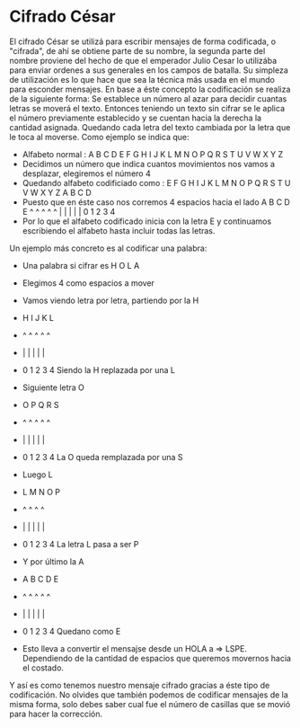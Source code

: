 # Cifrado César
El cifrado César se utilizá para escribir mensajes de forma codificada, o "cifrada", de ahí se obtiene parte de su nombre, la segunda parte del nombre proviene del hecho de que el emperador Julio Cesar lo utilizába para enviar ordenes a sus generales en los campos de batalla. Su simpleza de utilización es lo que hace que sea la técnica más usada en el mundo para esconder mensajes.
En base a éste concepto la codificación se realiza de la siguiente forma:
Se establece un número al azar para decidir cuantas letras se moverá el texto.
Entonces teniendo un texto sin cifrar se le aplica el número previamente establecido y se cuentan hacia la derecha la cantidad asignada. Quedando cada letra del texto cambiada por la letra que le toca al moverse.
Como ejemplo se indica que:
- Alfabeto normal : A B C D E F G H I J K L M N O P Q R S T U V W X Y Z
- Decidimos un número que indica cuantos movimientos nos vamos a desplazar, elegiremos el número 4
- Quedando alfabeto codificiado como : E F G H I J K L M N O P Q R S T U V W X Y Z A B C D
- Puesto que en éste caso nos corremos 4 espacios hacia el lado A B C D E
                                                                ^ ^ ^ ^ ^
                                                                | | | | | 
                                                                0 1 2 3 4
- Por lo que el alfabeto codificado inicia con la letra E y continuamos escribiendo el alfabeto hasta incluir todas las letras.

Un ejemplo más concreto es al codificar una palabra:
- Una palabra si cifrar es H O L A
- Elegimos 4 como espacios a mover
- Vamos viendo letra por letra, partiendo por la H
- H I J K L 
- ^ ^ ^ ^ ^
- | | | | |
- 0 1 2 3 4 Siendo la H replazada por una L
- Siguiente letra O
- O P Q R S
- ^ ^ ^ ^ ^
- | | | | |
- 0 1 2 3 4 La O queda remplazada por una S
- Luego L
- L M N O P
- ^ ^ ^ ^
- | | | | |
- 0 1 2 3 4 La letra L pasa a ser P
- Y por último la A
- A B C D E
- ^ ^ ^ ^ ^
- | | | | |
- 0 1 2 3 4 Quedano como E

- Esto lleva a convertir el mensajse desde un HOLA a => LSPE. Dependiendo de la cantidad de espacios que queremos movernos hacia el costado.

Y así es como tenemos nuestro mensaje cifrado gracias a éste tipo de codificación. No olvides que también podemos de codificar mensajes de la misma forma, solo debes saber cual fue el número de casillas que se movió para hacer la corrección.


  